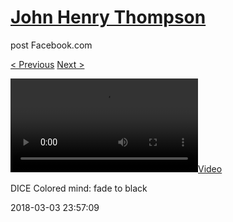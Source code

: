 # [John Henry Thompson](../README.md)
post Facebook.com

[< Previous](2018-03-04-1.md) [Next >](2018-03-03-2.md)

[![](../media/2018-03-03/DICE-Colored-mind-fade-to-black.mp4)](../README.md)

DICE Colored mind: fade to black

2018-03-03 23:57:09